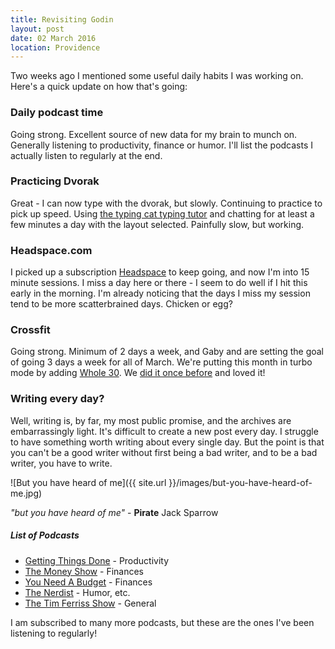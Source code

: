 ```yaml
---
title: Revisiting Godin
layout: post
date: 02 March 2016
location: Providence
---
```


Two weeks ago I mentioned some useful daily habits I was working on. Here's a quick update on how that's going:

### Daily podcast time

Going strong. Excellent source of new data for my brain to munch on. Generally listening to productivity, finance or humor. I'll list the podcasts I actually listen to regularly at the end.

### Practicing Dvorak
Great - I can now type with the dvorak, but slowly. Continuing to practice to pick up speed. Using [the typing cat typing tutor](http://thetypingcat.com/course) and chatting for at least a few minutes a day with the layout selected. Painfully slow, but working.

### Headspace.com

I picked up a subscription [Headspace](https://www.headspace.com) to keep going, and now I'm into 15 minute sessions. I miss a day here or there - I seem to do well if I hit this early in the morning. I'm already noticing that the days I miss my session tend to be more scatterbrained days. Chicken or egg?

### Crossfit

Going strong. Minimum of 2 days a week, and Gaby and are setting the goal of going 3 days a week for all of March. We're putting this month in turbo mode by adding [Whole 30](http://whole30.com/). We [did it once before](http://whole30food.blogspot.com/) and loved it!

### Writing every day?

Well, writing is, by far, my most public promise, and the archives are embarrassingly light. It's difficult to create a new post every day. I struggle to have something worth writing about every single day. But the point is that you can't be a good writer without first being a bad writer, and to be a bad writer, you have to write.

![But you have heard of me]({{ site.url }}/images/but-you-have-heard-of-me.jpg)

*"but you have heard of me"* - __Pirate__ Jack Sparrow

##### List of Podcasts

* [Getting Things Done](http://gettingthingsdone.com/podcasts/) - Productivity
* [The Money Show](http://themoneyshow.co/) - Finances
* [You Need A Budget](http://www.youneedabudget.com/) - Finances
* [The Nerdist](http://nerdist.com/) - Humor, etc.
* [The Tim Ferriss Show](http://fourhourworkweek.com/) - General

I am subscribed to many more podcasts, but these are the ones I've been listening to regularly!
